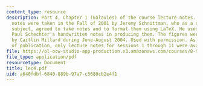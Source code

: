 ```yaml
---
content_type: resource
description: Part 4, Chapter 1 (Galaxies) of the course lecture notes. The lecture
  notes were taken in the Fall of 2001 by Jeremy Schnittman, who as a student in the
  subject, agreed to take notes and to format them using LaTeX. He used Professor
  Paul Schechter's handwritten notes in producing them. The figures were produced
  by Caitlin Millard during June-August 2004. Used with permission. As of the date
  of publication, only lecture notes for sessions 1 through 11 were available.
file: https://ol-ocw-studio-app-production.s3.amazonaws.com/courses/8-902-astrophysics-ii-fall-2004/a640fdbf6840889b97a7c3680cb2e4f1_lec4.pdf
file_type: application/pdf
resourcetype: Document
title: lec4.pdf
uid: a640fdbf-6840-889b-97a7-c3680cb2e4f1
---
```

